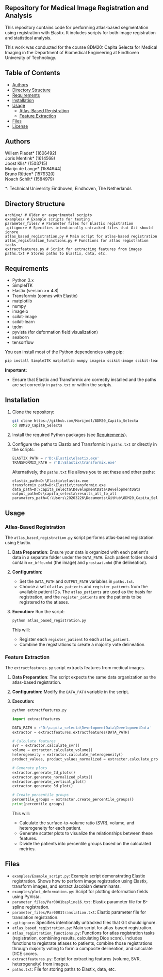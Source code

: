 ## Repository for Medical Image Registration and Analysis
This repository contains code for performing atlas-based segmentation using registration with Elastix. It includes scripts for both image registration and statistical analysis.

This work was conducted for the course 8DM20: Capita Selecta for Medical Imaging in the Department of Biomedical Engineering at Eindhoven University of Technology.

## Table of Contents
- [Authors](#authors)
- [Directory Structure](#directory-structure)
- [Requirements](#requirements)
- [Installation](#installation)
- [Usage](#usage)
  - [Atlas-Based Registration](#atlas-based-registration)
  - [Feature Extraction](#feature-extraction)
- [Files](#files)
- [License](#license)

## Authors

Willem Pladet* (1606492)\
Joris Mentink* (1614568)\
Joost Klis* (1503715)\
Marijn de Lange* (1584944)\
Bruno Rütten* (1579320)\
Noach Schilt* (1584979)

*: Technical University Eindhoven, Eindhoven, The Netherlands

## Directory Structure

```
archive/ # Older or experimental scripts
examples/ # Example scripts for testing
parameter_files/ # Parameter files for Elastix registration
.gitignore # Specifies intentionally untracked files that Git should ignore
atlas_based_registration.py # Main script for atlas-based registration
atlas_registration_functions.py # Functions for atlas registration tasks
extractfeatures.py # Script for extracting features from images
paths.txt # Stores paths to Elastix, data, etc.
```

## Requirements

-   Python 3.x
-   SimpleITK
-   Elastix (version >= 4.8)
-   Transformix (comes with Elastix)
-   matplotlib
-   numpy
-   imageio
-   scikit-image
-   scikit-learn
-   tqdm
-   pyvista (for deformation field visualization)
-   seaborn
-   tensorflow

You can install most of the Python dependencies using pip:

```bash
pip install SimpleITK matplotlib numpy imageio scikit-image scikit-learn tqdm pyvista seaborn tensorflow
```

**Important:**

-   Ensure that Elastix and Transformix are correctly installed and the paths are set correctly in `paths.txt` or within the scripts.

## Installation

1.  Clone the repository:

    ```bash
    git clone https://github.com/Marijndl/8DM20_Capita_Selecta
    cd 8DM20_Capita_Selecta
    ```

2.  Install the required Python packages (see [Requirements](#requirements)).

3.  Configure the paths to Elastix and Transformix in `paths.txt` or directly in the scripts:

    ```python
    ELASTIX_PATH = r'D:\Elastix\elastix.exe'
    TRANSFORMIX_PATH = r'D:\Elastix\transformix.exe'
    ```

    Alternatively, the `paths.txt` file allows you to set these and other paths:

    ```
    elastix_path=D:\Elastix\elastix.exe
    transformix_path=D:\Elastix\transformix.exe
    data_path=D:\capita_selecta\DevelopmentData\DevelopmentData
    output_path=D:\capita_selecta\results_all_to_all
    paramaters_path=C:\Users\20203226\Documents\GitHub\8DM20_Capita_Selecta\parameter_files
    ```

## Usage

### Atlas-Based Registration

The `atlas_based_registration.py` script performs atlas-based registration using Elastix.

1.  **Data Preparation:** Ensure your data is organized with each patient's data in a separate folder under the `DATA_PATH`.  Each patient folder should contain `mr_bffe.mhd` (the image) and `prostaat.mhd` (the delineation).

2.  **Configuration:**
    *   Set the `DATA_PATH` and `OUTPUT_PATH` variables in `paths.txt`.
    *   Choose a set of `atlas_patients` and `register_patients` from the available patient IDs.  The `atlas_patients` are used as the basis for registration, and the `register_patients` are the patients to be registered to the atlases.

3.  **Execution:** Run the script:

    ```bash
    python atlas_based_registration.py
    ```

    This will:

    *   Register each `register_patient` to each `atlas_patient`.
    *   Combine the registrations to create a majority vote delineation.

### Feature Extraction

The `extractfeatures.py` script extracts features from medical images.

1.  **Data Preparation:** The script expects the same data organization as the atlas-based registration.

2.  **Configuration:** Modify the `DATA_PATH` variable in the script.

3.  **Execution:**

    ```bash
    python extractfeatures.py
    ```

    ```python
    import extractfeatures

    DATA_PATH = r'D:\capita_selecta\DevelopmentData\DevelopmentData'
    extractor = extractfeatures.extractfeatures(DATA_PATH)

    # Calculate features
    svr = extractor.calculate_svr()
    volume = extractor.calculate_volume()
    heterogeneity = extractor.calculate_heterogeneity()
    product_values, product_values_normalized = extractor.calculate_product_values()

    # Generate plots
    extractor.generate_2d_plots()
    extractor.generate_normalized_plots()
    extractor.generate_vertical_plot()
    extractor.generate_3d_plot()

    # Create percentile groups
    percentile_groups = extractor.create_percentile_groups()
    print(percentile_groups)
    ```

    This will:

    *   Calculate the surface-to-volume ratio (SVR), volume, and heterogeneity for each patient.
    *   Generate scatter plots to visualize the relationships between these features.
    *   Divide the patients into percentile groups based on the calculated metrics.

## Files

-   `examples/Example_script.py`: Example script demonstrating Elastix registration.  Shows how to perform image registration using Elastix, transform images, and extract Jacobian determinants.
-   `examples/plot_deformation.py`: Script for plotting deformation fields using PyVista.
-   `parameter_files/Par0001bspline16.txt`: Elastix parameter file for B-spline registration.
-   `parameter_files/Par0001translation.txt`: Elastix parameter file for translation registration.
-   `.gitignore`: Specifies intentionally untracked files that Git should ignore.
-   `atlas_based_registration.py`: Main script for atlas-based registration.
-   `atlas_registration_functions.py`: Functions for atlas registration tasks (registration, combining results, calculating Dice score).  Includes functions to registrate atlases to patients, combine those registrations through majority voting to form a composite delineation, and calculate DICE scores.
-   `extractfeatures.py`: Script for extracting features (volume, SVR, heterogeneity) from images.
-   `paths.txt`: File for storing paths to Elastix, data, etc.
